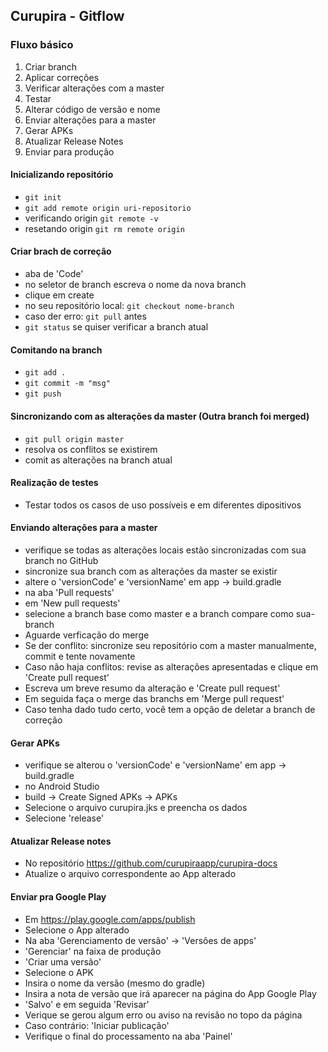 ## Curupira - Gitflow

### Fluxo básico

1. Criar branch
2. Aplicar correções
3. Verificar alterações com a master
4. Testar
5. Alterar código de versão e nome
6. Enviar alterações para a master
7. Gerar APKs
8. Atualizar Release Notes
9. Enviar para produção

#### Inicializando repositório
- `git init`
- `git add remote origin uri-repositorio`
- verificando origin `git remote -v`
- resetando origin `git rm remote origin`

#### Criar brach de correção
- aba de 'Code' 
- no seletor de branch escreva o nome da nova branch
- clique em create
- no seu repositório local: `git checkout nome-branch`
- caso der erro: `git pull` antes
- `git status` se quiser verificar a branch atual

#### Comitando na branch
- `git add .`
- `git commit -m "msg"`
- `git push`

#### Sincronizando com as alterações da master (Outra branch foi merged)
- `git pull origin master`
- resolva os conflitos se existirem
- comit as alterações na branch atual

#### Realização de testes
- Testar todos os casos de uso possíveis e em diferentes dipositivos

#### Enviando alterações para a master
- verifique se todas as alterações locais estão sincronizadas com sua branch no GitHub
- sincronize sua branch com as alterações da master se existir
- altere o 'versionCode' e 'versionName' em app -> build.gradle
- na aba 'Pull requests'
- em 'New pull requests'
- selecione a branch base como master e a branch compare como sua-branch
- Aguarde verficação do merge
- Se der conflito: sincronize seu repositório com a master manualmente, commit e tente novamente
- Caso não haja conflitos: revise as alterações apresentadas e clique em 'Create pull request'
- Escreva um breve resumo da alteração e 'Create pull request'
- Em seguida faça o merge das branchs em 'Merge pull request'
- Caso tenha dado tudo certo, você tem a opção de deletar a branch de correção

#### Gerar APKs
- verifique se alterou o 'versionCode' e 'versionName' em app -> build.gradle
- no Android Studio
- build -> Create Signed APKs -> APKs
- Selecione o arquivo curupira.jks e preencha os dados
- Selecione 'release'

#### Atualizar Release notes
- No repositório https://github.com/curupiraapp/curupira-docs
- Atualize o arquivo correspondente ao App alterado

#### Enviar pra Google Play
- Em https://play.google.com/apps/publish
- Selecione o App alterado
- Na aba 'Gerenciamento de versão' -> 'Versões de apps'
- 'Gerenciar' na faixa de produção
- 'Criar uma versão'
- Selecione o APK
- Insira o nome da versão (mesmo do gradle)
- Insira a nota de versão que irá aparecer na página do App Google Play
- 'Salvo' e em seguida 'Revisar'
- Verique se gerou algum erro ou aviso na revisão no topo da página
- Caso contrário: 'Iniciar publicação'
- Verifique o final do processamento na aba 'Painel'





